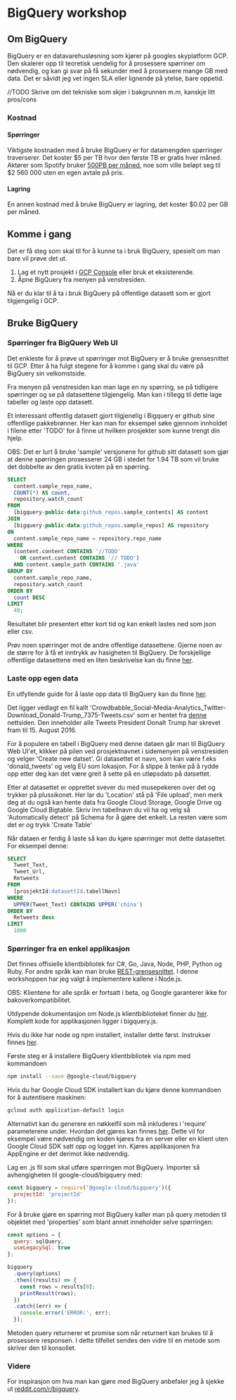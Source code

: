 # BigQuery workshop
## Om BigQuery
BigQuery er en datavarehusløsning som kjører på googles skyplatform GCP. Den skalerer opp til teoretisk uendelig for å prosessere spørriner om nødvendig, og kan gi svar på få sekunder med å prosessere mange GB med data. Det er såvidt jeg vet ingen SLA eller lignende på ytelse, bare oppetid.

//TODO Skrive om det tekniske som skjer i bakgrunnen m.m, kanskje litt pros/cons

### Kostnad
#### Spørringer
Viktigste kostnaden med å bruke BigQuery er for datamengden spørringer traverserer. Det koster $5 per TB hvor den første TB er gratis hver måned. Aktører som Spotify bruker [500PB per måned](https://twitter.com/sinisa_lyh/status/855212130026631168), noe som ville beløpt seg til $2 560 000 uten en egen avtale på pris.

#### Lagring
En annen kostnad med å bruke BigQuery er lagring, det koster $0.02 per GB per måned.

## Komme i gang
Det er få steg som skal til for å kunne ta i bruk BigQuery, spesielt om man bare vil prøve det ut.

1. Lag et nytt prosjekt i [GCP Console](https://console.cloud.google.com) eller bruk et eksisterende.
2. Åpne BigQuery fra menyen på venstresiden.

Nå er du klar til å ta i bruk BigQuery på offentlige datasett som er gjort tilgjengelig i GCP.

## Bruke BigQuery
### Spørringer fra BigQuery Web UI
Det enkleste for å prøve ut spørringer mot BigQuery er å bruke grensesnittet til GCP. Etter å ha fulgt stegene for å komme i gang skal du være på BigQuery sin velkomstside.

Fra menyen på venstresiden kan man lage en ny spørring, se på tidligere spørringer og se på datasettene tilgjengelig. Man kan i tillegg til dette lage tabeller og laste opp datasett.

Et interessant offentlig datasett gjort tilgjenelig i Bigquery er github sine offentlige pakkebrønner. Her kan man for eksempel søke gjennom innholdet i filene etter 'TODO' for å finne ut hvilken prosjekter som kunne trengt din hjelp.

OBS: Det er lurt å bruke 'sample' versjonene for github sitt datasett som gjør at denne spørringen prosesserer 24 GB i stedet for 1.94 TB som vil bruke det dobbelte av den gratis kvoten på en spørring.
```sql
SELECT
  content.sample_repo_name,
  COUNT(*) AS count,
  repository.watch_count
FROM
  [bigquery-public-data:github_repos.sample_contents] AS content
JOIN
  [bigquery-public-data:github_repos.sample_repos] AS repository
ON
  content.sample_repo_name = repository.repo_name
WHERE
  (content.content CONTAINS '//TODO'
    OR content.content CONTAINS '// TODO')
  AND content.sample_path CONTAINS '.java'
GROUP BY
  content.sample_repo_name,
  repository.watch_count
ORDER BY
  count DESC
LIMIT
  40;
```

Resultatet blir presentert etter kort tid og kan enkelt lastes ned som json eller csv.

Prøv noen spørringer mot de andre offentlige datasettene. Gjerne noen av de større for å få et inntrykk av hasigheten til BigQuery.
De forskjellige offentlige datasettene med en liten beskrivelse kan du finne [her](https://cloud.google.com/bigquery/public-data/).

### Laste opp egen data
En utfyllende guide for å laste opp data til BigQuery kan du finne [her](https://cloud.google.com/bigquery/loading-data).

Det ligger vedlagt en fil kallt 'Crowdbabble_Social-Media-Analytics_Twitter-Download_Donald-Trump_7375-Tweets.csv' som er hentet fra [denne](https://www.crowdbabble.com/blog/the-11-best-tweets-of-all-time-by-donald-trump/) nettsiden.
Den inneholder alle Tweets President Donalt Trump har skrevet fram til 15. August 2016.

For å populere en tabell i BigQuery med denne dataen går man til BigQuery Web UI'et, klikker på pilen ved prosjektnavnet i sidemenyen på venstresiden og velger 'Create new datset'.
Gi datasettet et navn, som kan være f.eks 'donald_tweets' og velg EU som lokasjon. For å slippe å tenke på å rydde opp etter deg kan det være greit å sette på en utløpsdato på datsettet.

Etter at datasettet er opprettet svever du med musepekeren over det og trykker på plussikonet. Her lar du 'Location' stå på 'File upload', men merk deg at du også kan hente data fra Google Cloud Storage, Google Drive og Google Cloud Bigtable. Skriv inn tabellnavn du vil ha og velg så 'Automatically detect' på Schema for å gjøre det enkelt. La resten være som det er og trykk 'Create Table'

Når dataen er ferdig å laste så kan du kjøre spørringer mot dette datasettet. For eksempel denne:
```sql
SELECT
  Tweet_Text,
  Tweet_Url,
  Retweets
FROM
  [prosjektId:datasettId.tabellNavn]
WHERE
  UPPER(Tweet_Text) CONTAINS UPPER('china')
ORDER BY
  Retweets desc
LIMIT
  1000
```

### Spørringer fra en enkel applikasjon
Det finnes offisielle klientbibliotek for C#, Go, Java, Node, PHP, Python og Ruby. For andre språk kan man bruke [REST-grensesnittet](https://cloud.google.com/bigquery/docs/reference/rest/v2/). I denne workshoppen har jeg valgt å implementere kallene i Node.js.

OBS: Klientene for alle språk er fortsatt i beta, og Google garanterer ikke for bakoverkompatibilitet.

Utdypende dokumentasjon om Node.js klientbiblioteket finner du [her](https://googlecloudplatform.github.io/google-cloud-node/#/docs/bigquery/master/bigquery). Komplett kode for applikasjonen ligger i bigquery.js.

Hvis du ikke har node og npm installert, installer dette først. Instrukser finnes [her](https://nodejs.org/en/download/package-manager/).

Første steg er å installere BigQuery klientbibliotek via npm med kommandoen
```sh
npm install --save @google-cloud/bigquery
```

Hvis du har Google Cloud SDK installert kan du kjøre denne kommandoen for å autentisere maskinen:
```sh
gcloud auth application-default login
```
Alternativt kan du generere en nøkkelfil som må inkluderes i 'require' parameterene under. Hvordan det gjøres kan finnes [her](https://googlecloudplatform.github.io/google-cloud-node/#/docs/bigquery/0.9.1/guides/authentication). Dette vil for eksempel være nødvendig om koden kjøres fra en server eller en klient uten Google Cloud SDK satt opp og logget inn. Kjøres applikasjonen fra AppEngine er det derimot ikke nødvendig.

Lag en .js fil som skal utføre spørringen mot BigQuery.
Importer så avhengigheten til google-cloud/bigquery med:
```js
const bigquery = require('@google-cloud/bigquery')({
  projectId: 'projectId'
});
```
For å bruke gjøre en spørring mot BigQuery kaller man på query metoden til objektet med 'properties' som blant annet inneholder selve spørringen:
```js
const options = {
  query: sqlQuery,
  useLegacySql: true
};

bigquery
  .query(options)
  .then((results) => {
    const rows = results[0];
    printResult(rows);
  })
  .catch((err) => {
    console.error('ERROR:', err);
  });
```
Metoden query returnerer et promise som når returnert kan brukes til å prosessere responsen. I dette tilfellet sendes den vidre til en metode som skriver den til konsollet.


### Videre
For inspirasjon om hva man kan gjøre med BigQuery anbefaler jeg å sjekke ut [reddit.com/r/bigquery](https://www.reddit.com/r/bigquery/).
